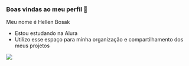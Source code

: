### Boas vindas ao meu perfil 💙

Meu nome é Hellen Bosak
- Estou estudando na Alura
- Utilizo esse espaço para minha organização e compartilhamento dos meus projetos



![](https://i.gifer.com/XOsX.gif)
